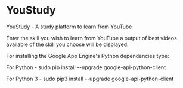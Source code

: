 # YouStudy

YouStudy - A study platform to learn from YouTube

Enter the skill you wish to learn from YouTube a output of best videos available of the skill you choose will be displayed.

For installing the Google App Engine's Python dependencies type:

For Python - sudo pip install --upgrade google-api-python-client

For Python 3 - sudo pip3 install --upgrade google-api-python-client
